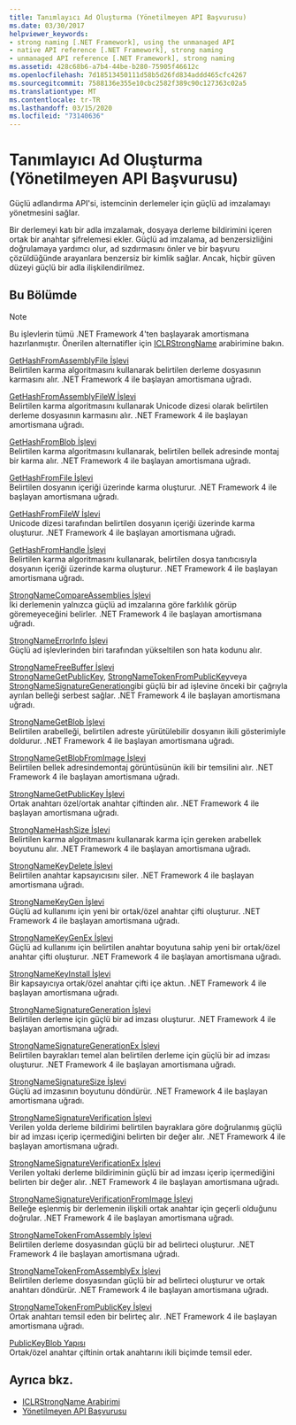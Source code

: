 ```yaml
---
title: Tanımlayıcı Ad Oluşturma (Yönetilmeyen API Başvurusu)
ms.date: 03/30/2017
helpviewer_keywords:
- strong naming [.NET Framework], using the unmanaged API
- native API reference [.NET Framework], strong naming
- unmanaged API reference [.NET Framework], strong naming
ms.assetid: 428c68b6-a7b4-44be-b280-75905f46612c
ms.openlocfilehash: 7d18513450111d58b5d26fd834addd465cfc4267
ms.sourcegitcommit: 7588136e355e10cbc2582f389c90c127363c02a5
ms.translationtype: MT
ms.contentlocale: tr-TR
ms.lasthandoff: 03/15/2020
ms.locfileid: "73140636"
---
```

# <a name="strong-naming-unmanaged-api-reference"></a>Tanımlayıcı Ad Oluşturma (Yönetilmeyen API Başvurusu)
Güçlü adlandırma API'si, istemcinin derlemeler için güçlü ad imzalamayı yönetmesini sağlar.  
  
 Bir derlemeyi katı bir adla imzalamak, dosyaya derleme bildirimini içeren ortak bir anahtar şifrelemesi ekler. Güçlü ad imzalama, ad benzersizliğini doğrulamaya yardımcı olur, ad sızdırmasını önler ve bir başvuru çözüldüğünde arayanlara benzersiz bir kimlik sağlar. Ancak, hiçbir güven düzeyi güçlü bir adla ilişkilendirilmez.  
  
## <a name="in-this-section"></a>Bu Bölümde  
  
> [!NOTE]
> Bu işlevlerin tümü .NET Framework 4'ten başlayarak amortismana hazırlanmıştır. Önerilen alternatifler için [ICLRStrongName](../hosting/iclrstrongname-interface.md) arabirimine bakın.  
  
 [GetHashFromAssemblyFile İşlevi](gethashfromassemblyfile-function.md)  
 Belirtilen karma algoritmasını kullanarak belirtilen derleme dosyasının karmasını alır. .NET Framework 4 ile başlayan amortismana uğradı.  
  
 [GetHashFromAssemblyFileW İşlevi](gethashfromassemblyfilew-function.md)  
 Belirtilen karma algoritmasını kullanarak Unicode dizesi olarak belirtilen derleme dosyasının karmasını alır. .NET Framework 4 ile başlayan amortismana uğradı.  
  
 [GetHashFromBlob İşlevi](gethashfromblob-function.md)  
 Belirtilen karma algoritmasını kullanarak, belirtilen bellek adresinde montaj bir karma alır. .NET Framework 4 ile başlayan amortismana uğradı.  
  
 [GetHashFromFile İşlevi](gethashfromfile-function.md)  
 Belirtilen dosyanın içeriği üzerinde karma oluşturur.  .NET Framework 4 ile başlayan amortismana uğradı.  
  
 [GetHashFromFileW İşlevi](gethashfromfilew-function.md)  
 Unicode dizesi tarafından belirtilen dosyanın içeriği üzerinde karma oluşturur. .NET Framework 4 ile başlayan amortismana uğradı.  
  
 [GetHashFromHandle İşlevi](gethashfromhandle-function.md)  
 Belirtilen karma algoritmasını kullanarak, belirtilen dosya tanıtıcısıyla dosyanın içeriği üzerinde karma oluşturur.  .NET Framework 4 ile başlayan amortismana uğradı.  
  
 [StrongNameCompareAssemblies İşlevi](strongnamecompareassemblies-function.md)  
 İki derlemenin yalnızca güçlü ad imzalarına göre farklılık görüp göremeyeceğini belirler. .NET Framework 4 ile başlayan amortismana uğradı.  
  
 [StrongNameErrorInfo İşlevi](strongnameerrorinfo-function.md)  
 Güçlü ad işlevlerinden biri tarafından yükseltilen son hata kodunu alır.  
  
 [StrongNameFreeBuffer İşlevi](strongnamefreebuffer-function.md)  
 [StrongNameGetPublicKey](strongnamegetpublickey-function.md), [StrongNameTokenFromPublicKey](strongnametokenfrompublickey-function.md)veya [StrongNameSignatureGeneration](strongnamesignaturegeneration-function.md)gibi güçlü bir ad işlevine önceki bir çağrıyla ayrılan belleği serbest sağlar.   .NET Framework 4 ile başlayan amortismana uğradı.  
  
 [StrongNameGetBlob İşlevi](strongnamegetblob-function.md)  
 Belirtilen arabelleği, belirtilen adreste yürütülebilir dosyanın ikili gösterimiyle doldurur. .NET Framework 4 ile başlayan amortismana uğradı.  
  
 [StrongNameGetBlobFromImage İşlevi](strongnamegetblobfromimage-function.md)  
 Belirtilen bellek adresindemontaj görüntüsünün ikili bir temsilini alır. .NET Framework 4 ile başlayan amortismana uğradı.  
  
 [StrongNameGetPublicKey İşlevi](strongnamegetpublickey-function.md)  
 Ortak anahtarı özel/ortak anahtar çiftinden alır. .NET Framework 4 ile başlayan amortismana uğradı.  
  
 [StrongNameHashSize İşlevi](strongnamehashsize-function.md)  
 Belirtilen karma algoritmasını kullanarak karma için gereken arabellek boyutunu alır.  .NET Framework 4 ile başlayan amortismana uğradı.  
  
 [StrongNameKeyDelete İşlevi](strongnamekeydelete-function.md)  
 Belirtilen anahtar kapsayıcısını siler. .NET Framework 4 ile başlayan amortismana uğradı.  
  
 [StrongNameKeyGen İşlevi](strongnamekeygen-function.md)  
 Güçlü ad kullanımı için yeni bir ortak/özel anahtar çifti oluşturur.  .NET Framework 4 ile başlayan amortismana uğradı.  
  
 [StrongNameKeyGenEx İşlevi](strongnamekeygenex-function.md)  
 Güçlü ad kullanımı için belirtilen anahtar boyutuna sahip yeni bir ortak/özel anahtar çifti oluşturur. .NET Framework 4 ile başlayan amortismana uğradı.  
  
 [StrongNameKeyInstall İşlevi](strongnamekeyinstall-function.md)  
 Bir kapsayıcıya ortak/özel anahtar çifti içe aktun.  .NET Framework 4 ile başlayan amortismana uğradı.  
  
 [StrongNameSignatureGeneration İşlevi](strongnamesignaturegeneration-function.md)  
 Belirtilen derleme için güçlü bir ad imzası oluşturur.   .NET Framework 4 ile başlayan amortismana uğradı.  
  
 [StrongNameSignatureGenerationEx İşlevi](strongnamesignaturegenerationex-function.md)  
 Belirtilen bayrakları temel alan belirtilen derleme için güçlü bir ad imzası oluşturur.    .NET Framework 4 ile başlayan amortismana uğradı.  
  
 [StrongNameSignatureSize İşlevi](strongnamesignaturesize-function.md)  
 Güçlü ad imzasının boyutunu döndürür. .NET Framework 4 ile başlayan amortismana uğradı.  
  
 [StrongNameSignatureVerification İşlevi](strongnamesignatureverification-function.md)  
 Verilen yolda derleme bildirimi belirtilen bayraklara göre doğrulanmış güçlü bir ad imzası içerip içermediğini belirten bir değer alır. .NET Framework 4 ile başlayan amortismana uğradı.  
  
 [StrongNameSignatureVerificationEx İşlevi](strongnamesignatureverificationex-function.md)  
 Verilen yoltaki derleme bildiriminin güçlü bir ad imzası içerip içermediğini belirten bir değer alır.  .NET Framework 4 ile başlayan amortismana uğradı.  
  
 [StrongNameSignatureVerificationFromImage İşlevi](strongnamesignatureverificationfromimage-function.md)  
 Belleğe eşlenmiş bir derlemenin ilişkili ortak anahtar için geçerli olduğunu doğrular. .NET Framework 4 ile başlayan amortismana uğradı.  
  
 [StrongNameTokenFromAssembly İşlevi](strongnametokenfromassembly-function.md)  
 Belirtilen derleme dosyasından güçlü bir ad belirteci oluşturur.  .NET Framework 4 ile başlayan amortismana uğradı.  
  
 [StrongNameTokenFromAssemblyEx İşlevi](strongnametokenfromassemblyex-function.md)  
 Belirtilen derleme dosyasından güçlü bir ad belirteci oluşturur ve ortak anahtarı döndürür. .NET Framework 4 ile başlayan amortismana uğradı.  
  
 [StrongNameTokenFromPublicKey İşlevi](strongnametokenfrompublickey-function.md)  
 Ortak anahtarı temsil eden bir belirteç alır. .NET Framework 4 ile başlayan amortismana uğradı.  
  
 [PublicKeyBlob Yapısı](publickeyblob-structure.md)  
 Ortak/özel anahtar çiftinin ortak anahtarını ikili biçimde temsil eder.  
  
## <a name="see-also"></a>Ayrıca bkz.

- [ICLRStrongName Arabirimi](../hosting/iclrstrongname-interface.md)
- [Yönetilmeyen API Başvurusu](../index.md)
